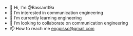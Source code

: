 - 👋 Hi, I’m @Bassam19a
- 👀 I’m interested in communication engineering
- 🌱 I’m currently learning engineering
- 💞️ I’m looking to collaborate on communication engineering
- 📫 How to reach me engpisso@gmail.com

<!---
Bassam19a/Bassam19a is a ✨ special ✨ repository because its `README.md` (this file) appears on your GitHub profile.
You can click the Preview link to take a look at your changes.
--->

